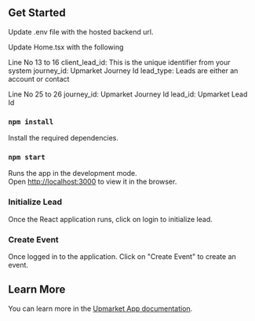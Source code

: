 ## Get Started

Update .env file with the hosted backend url.

Update Home.tsx with the following

Line No 13 to 16
client_lead_id: This is the unique identifier from your system
journey_id:  Upmarket Journey Id
lead_type: Leads are either an account or contact

Line No 25 to 26
journey_id: Upmarket Journey Id
lead_id: Upmarket Lead Id

### `npm install`

Install the required dependencies.

### `npm start`

Runs the app in the development mode.\
Open [http://localhost:3000](http://localhost:3000) to view it in the browser.

### Initialize Lead

Once the React application runs, click on login to initialize lead.

### Create Event

Once logged in to the application. Click on "Create Event" to create an event.

## Learn More

You can learn more in the [Upmarket App documentation](https://developers.upmarket.ai/api-reference/home).

